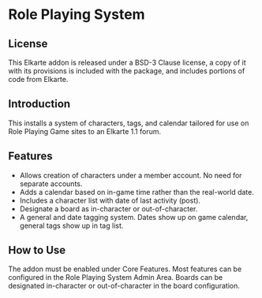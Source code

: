 # Role Playing System

## License
This Elkarte addon is released under a BSD-3 Clause license, a copy of it with its provisions is included with the package, and includes portions of code from Elkarte.

## Introduction
This installs a system of characters, tags, and calendar tailored for use on Role Playing Game sites to an Elkarte 1.1 forum.

## Features
* Allows creation of characters under a member account.  No need for separate accounts.
* Adds a calendar based on in-game time rather than the real-world date.
* Includes a character list with date of last activity (post).
* Designate a board as in-character or out-of-character.
* A general and date tagging system.  Dates show up on game calendar, general tags show up in tag list.

## How to Use
The addon must be enabled under Core Features.  Most features can be configured in the Role Playing System Admin Area.  Boards can be designated in-character or out-of-character in the board configuration.
